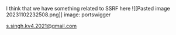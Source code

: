 
I think that we have something related to SSRF here 
![[Pasted image 20231102232508.png]]
image: portswigger

s.singh.kv4.2021@gmail.com


